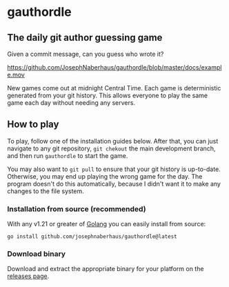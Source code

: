 # gauthordle
## The daily git author guessing game
Given a commit message, can you guess who wrote it?

https://github.com/JosephNaberhaus/gauthordle/blob/master/docs/example.mov

New games come out at midnight Central Time. Each game is deterministic generated from your git history. This allows everyone to play the same game each day without needing any servers.

## How to play
To play, follow one of the installation guides below. After that, you can just navigate to any git repository, `git chekout` the main development branch, and then run `gauthordle` to start the game.

You may also want to `git pull` to ensure that your git history is up-to-date. Otherwise, you may end up playing the wrong game for the day. The program doesn't do this automatically, because I didn't want it to make any changes to the file system.

### Installation from source (recommended)
With any v1.21 or greater of [Golang](https://go.dev/) you can easily install from source:

```shell
go install github.com/josephnaberhaus/gauthordle@latest
```

### Download binary
Download and extract the appropriate binary for your platform on the [releases page](https://github.com/JosephNaberhaus/gauthordle/releases).
